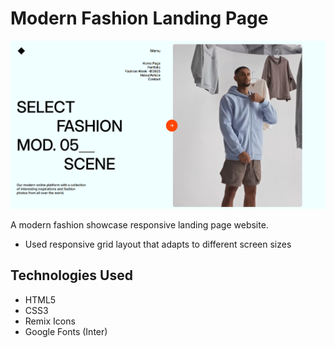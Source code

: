 # Modern Fashion Landing Page

![Modern Fashion Landing Page Screenshot](./assets/Screenshot%20from%202025-03-22%2016-34-07.png)

A modern fashion showcase responsive landing page website.

- Used responsive grid layout that adapts to different screen sizes

## Technologies Used

- HTML5
- CSS3
- Remix Icons
- Google Fonts (Inter)
